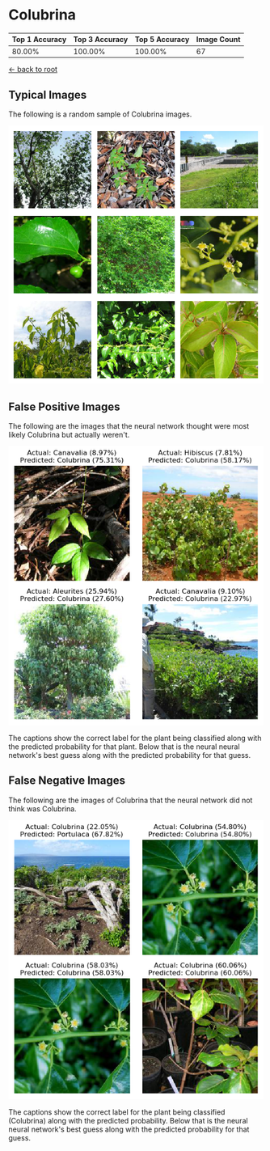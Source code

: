 
# Colubrina

| Top 1 Accuracy | Top 3 Accuracy | Top 5 Accuracy | Image Count | 
| --- | --- | --- | --- |
| 80.00% | 100.00% | 100.00% | 67 | 

[← back to root](https://github.com/HACC2018/ohia.ai#results)

## Typical Images
The following is a random sample of Colubrina images.
<p align="center"> <img src="../../../figures/typical/Colubrina.png?raw=true"> </p>

## False Positive Images
The following are the images that the neural network thought were most likely Colubrina but actually weren't.  
<p align="center"> <img src="../../../figures/false_positives/Colubrina.png?raw=true"> </p>
The captions show the correct label for the plant being classified along with the predicted probability for that plant.  Below that is the neural neural network's best guess along with the predicted probability for that guess.

## False Negative Images
The following are the images of Colubrina that the neural network did not think was Colubrina.  
<p align="center"> <img src="../../../figures/false_negatives/Colubrina.png?raw=true"> </p>
The captions show the correct label for the plant being classified (Colubrina) along with the predicted probability.  Below that is the neural neural network's best guess along with the predicted probability for that guess.
